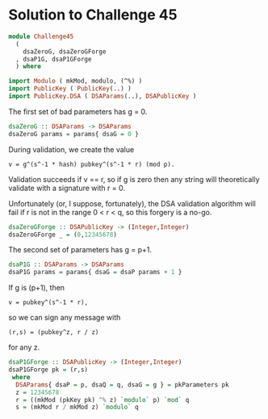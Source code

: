 # Solution to Challenge 45

```haskell
module Challenge45
  (
    dsaZeroG, dsaZeroGForge
  , dsaP1G, dsaP1GForge
  ) where

import Modulo ( mkMod, modulo, (^%) )
import PublicKey ( PublicKey(..) )
import PublicKey.DSA ( DSAParams(..), DSAPublicKey )
```

The first set of bad parameters has g = 0.

```haskell
dsaZeroG :: DSAParams -> DSAParams
dsaZeroG params = params{ dsaG = 0 }
```

During validation, we create the value

    v = g^(s^-1 * hash) pubkey^(s^-1 * r) (mod p).

Validation succeeds if v == r, so if g is zero then
any string will theoretically validate with a signature with r = 0.

Unfortunately (or, I suppose, fortunately),
the DSA validation algorithm will fail if r is not in the range 0 < r < q,
so this forgery is a no-go.

```haskell
dsaZeroGForge :: DSAPublicKey -> (Integer,Integer)
dsaZeroGForge _ = (0,12345678)
```

The second set of parameters has g = p+1.

```haskell
dsaP1G :: DSAParams -> DSAParams
dsaP1G params = params{ dsaG = dsaP params + 1 }
```

If g is (p+1), then

    v = pubkey^(s^-1 * r),

so we can sign any message with

    (r,s) = (pubkey^z, r / z)

for any z.

```haskell
dsaP1GForge :: DSAPublicKey -> (Integer,Integer)
dsaP1GForge pk = (r,s)
 where
  DSAParams{ dsaP = p, dsaQ = q, dsaG = g } = pkParameters pk
  z = 12345678
  r = ((mkMod (pkKey pk) ^% z) `modulo` p) `mod` q
  s = (mkMod r / mkMod z) `modulo` q
```
